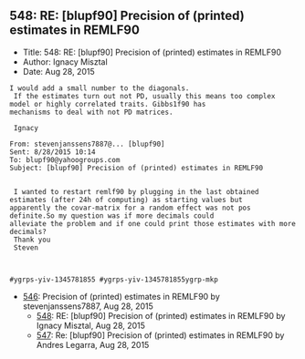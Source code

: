 ## 548: RE: [blupf90] Precision of (printed) estimates in REMLF90

- Title: 548: RE: [blupf90] Precision of (printed) estimates in REMLF90
- Author: Ignacy Misztal
- Date: Aug 28, 2015

```
I would add a small number to the diagonals.
 If the estimates turn out not PD, usually this means too complex model or highly correlated traits. Gibbs1f90 has
mechanisms to deal with not PD matrices.

 Ignacy

From: stevenjanssens7887@... [blupf90]
Sent: ‎8/‎28/‎2015 10:14
To: blupf90@yahoogroups.com
Subject: [blupf90] Precision of (printed) estimates in REMLF90


 I wanted to restart remlf90 by plugging in the last obtained estimates (after 24h of computing) as starting values but
apparently the covar-matrix for a random effect was not pos definite.So my question was if more decimals could
alleviate the problem and if one could print those estimates with more decimals?
 Thank you
 Steven
 
 

#ygrps-yiv-1345781855 #ygrps-yiv-1345781855ygrp-mkp

```

- [546](0546.md): Precision of (printed) estimates in REMLF90 by stevenjanssens7887, Aug 28, 2015
    - [548](0548.md): RE: [blupf90] Precision of (printed) estimates in REMLF90 by Ignacy Misztal, Aug 28, 2015
    - [547](0547.md): Re: [blupf90] Precision of (printed) estimates in REMLF90 by Andres Legarra, Aug 28, 2015
